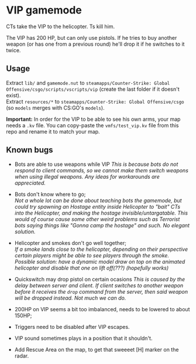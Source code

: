 # VIP gamemode

CTs take the VIP to the helicopter. Ts kill him. 

The VIP has 200 HP, but can only use pistols. If he tries to buy another weapon (or has one from a previous round) he'll drop it if he switches to it twice.

## Usage

Extract `lib/` and `gamemode.nut` to `steamapps/Counter-Strike: Global Offensive/csgo/scripts/vscripts/vip` (create the last folder if it doesn't exist).  
Extract `resources/*` to `steamapps/Counter-Strike: Global Offensive/csgo` (so `models` merges with CS:GO's `models`).

**Important:** In order for the VIP to be able to see his own arms, your map needs a `.kv` file. You can copy-paste the `vmfs/test_vip.kv` file from this repo and rename it to match your map.

## Known bugs
- Bots are able to use weapons while VIP
    _This is because bots do not respond to client commands, so we cannot make them switch weapons when using illegal weapons. Any ideas for workarounds are appreciated._

- Bots don't know where to go;<br>
    _Not a whole lot can be done about teaching bots the gamemode, but could try spawning an Hostage entity inside Helicopter to "bait" CTs into the Helicopter, and making the hostage invisible/untargatable. This would of course cause some other weird problems such as Terrorist bots saying things like "Gonna camp the hostage" and such. No elegant solution._

- Helicopter and smokes don't go well together;<br>
    _If a smoke lands close to the helicopter, depending on their perspective certain players might be able to see players through the smoke. Possible solution: have a dynamic model draw on top on the animated helicopter and disable that one on lift off(???) (hopefully works)_

- Quickswitch may drop pistol on certain ocasions
    _This is caused by the delay between server and client. If client switches to another weapon before it receives the `drop` command from the server, then said weapon will be dropped instead. Not much we can do._

- 200HP on VIP seems a bit too imbalanced, needs to be lowered to about 150HP;

- Triggers need to be disabled after VIP escapes.

- VIP sound sometimes plays in a position that it shouldn't.

- Add Rescue Area on the map, to get that sweeeet [H] marker on the radar.
